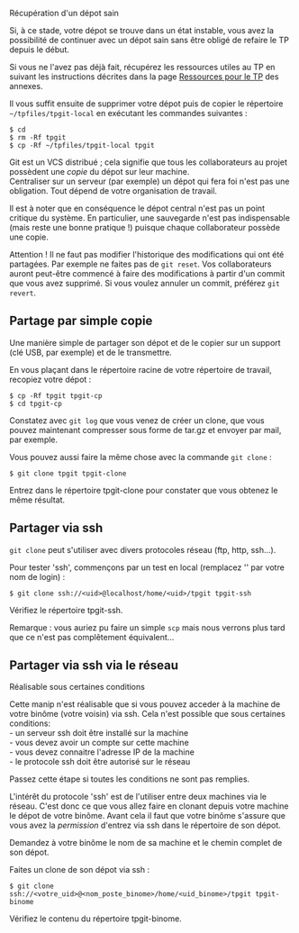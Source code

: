 Récupération d'un dépot sain

Si, à ce stade, votre dépot se trouve dans un état instable, vous avez la possibilité de continuer avec un dépot sain sans être obligé de refaire le TP depuis le début.

Si vous ne l'avez pas déjà fait, récupérez les ressources utiles au TP en suivant les instructions décrites dans la page [Ressources pour le TP](../annexes/tpfiles/) des annexes.

Il vous suffit ensuite de supprimer votre dépot puis de copier le répertoire `~/tpfiles/tpgit-local` en exécutant les commandes suivantes :

`$ cd`  
`$ rm -Rf tpgit`  
`$ cp -Rf ~/tpfiles/tpgit-local tpgit`

Git est un VCS distribué ; cela signifie que tous les collaborateurs au projet possèdent une _copie_ du dépot sur leur machine.  
Centraliser sur un serveur (par exemple) un dépot qui fera foi n'est pas une obligation. Tout dépend de votre organisation de travail.

Il est à noter que en conséquence le dépot central n'est pas un point critique du système. En particulier, une sauvegarde n'est pas indispensable (mais reste une bonne pratique !) puisque chaque collaborateur possède une copie.

Attention ! Il ne faut pas modifier l'historique des modifications qui ont été partagées. Par exemple ne faites pas de `git reset`. Vos collaborateurs auront peut-être commencé à faire des modifications à partir d'un commit que vous avez supprimé. Si vous voulez annuler un commit, préférez `git revert`.

Partage par simple copie
------------------------

Une manière simple de partager son dépot et de le copier sur un support (clé USB, par exemple) et de le transmettre.

En vous plaçant dans le répertoire racine de votre répertoire de travail, recopiez votre dépot :

    $ cp -Rf tpgit tpgit-cp
    $ cd tpgit-cp
    

Constatez avec `git log` que vous venez de créer un clone, que vous pouvez maintenant compresser sous forme de tar.gz et envoyer par mail, par exemple.

Vous pouvez aussi faire la même chose avec la commande `git clone` :

    $ git clone tpgit tpgit-clone
    

Entrez dans le répertoire tpgit-clone pour constater que vous obtenez le même résultat.

Partager via ssh
----------------

`git clone` peut s'utiliser avec divers protocoles réseau (ftp, http, ssh...).

Pour tester 'ssh', commençons par un test en local (remplacez '<uid>' par votre nom de login) :

    $ git clone ssh://<uid>@localhost/home/<uid>/tpgit tpgit-ssh
    

Vérifiez le répertoire tpgit-ssh.

Remarque : vous auriez pu faire un simple `scp` mais nous verrons plus tard que ce n'est pas complêtement équivalent...

Partager via ssh via le réseau
------------------------------

Réalisable sous certaines conditions

Cette manip n'est réalisable que si vous pouvez acceder à la machine de votre binôme (votre voisin) via ssh. Cela n'est possible que sous certaines conditions:  
\- un serveur ssh doit être installé sur la machine  
\- vous devez avoir un compte sur cette machine  
\- vous devez connaitre l'adresse IP de la machine  
\- le protocole ssh doit être autorisé sur le réseau

Passez cette étape si toutes les conditions ne sont pas remplies.

L'intérêt du protocole 'ssh' est de l'utiliser entre deux machines via le réseau. C'est donc ce que vous allez faire en clonant depuis votre machine le dépot de votre binôme. Avant cela il faut que votre binôme s'assure que vous avez la _permission_ d'entrez via ssh dans le répertoire de son dépot.

Demandez à votre binôme le nom de sa machine et le chemin complet de son dépot.

Faites un clone de son dépot via ssh :

    $ git clone ssh://<votre_uid>@<nom_poste_binome>/home/<uid_binome>/tpgit tpgit-binome
    

Vérifiez le contenu du répertoire tpgit-binome.